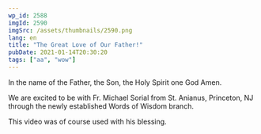 ```yaml
---
wp_id: 2588
imgId: 2590
imgSrc: /assets/thumbnails/2590.png
lang: en
title: "The Great Love of Our Father!"
pubDate: 2021-01-14T20:30:20
tags: ["aa", "wow"]
---
```

<!-- page: 6 -->

<p>In the name of the Father, the Son, the Holy Spirit one God Amen.</p>
<p>We are excited to be with Fr. Michael Sorial from St. Anianus, Princeton, NJ through the newly established Words of Wisdom branch.</p>
<p>This video was of course used with his blessing.</p>
<p>&nbsp;</p>
